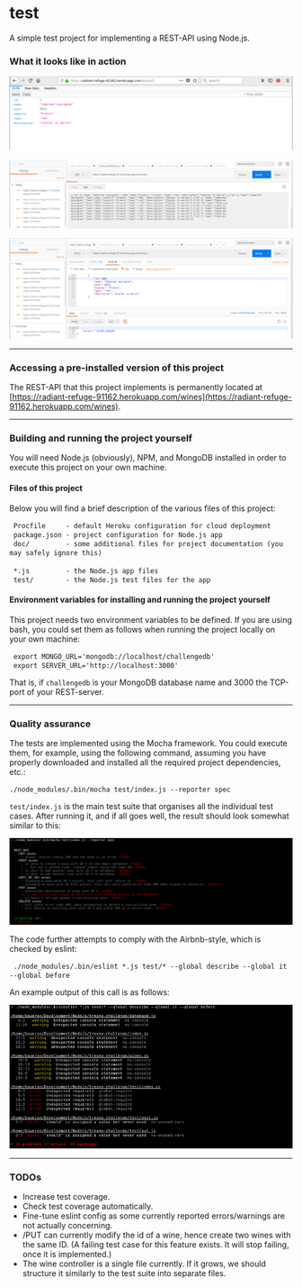 # test

A simple test project for implementing a REST-API using Node.js.

### What it looks like in action

![In the browser](doc/browser1.png)

![In Postman](doc/postman1.png)

![In Postman](doc/postman2.png)

***

### Accessing a pre-installed version of this project
The REST-API that this project implements is permanently located at
[https://radiant-refuge-91162.herokuapp.com/wines](https://radiant-refuge-91162.herokuapp.com/wines).

***

### Building and running the project yourself
You will need Node.js (obviously), NPM, and MongoDB installed in order to execute this project on your
own machine.

#### Files of this project
Below you will find a brief description of the various files of this project:

     Procfile     - default Heroku configuration for cloud deployment
     package.json - project configuration for Node.js app
     doc/         - some additional files for project documentation (you may safely ignore this)
     
     *.js         - the Node.js app files
     test/        - the Node.js test files for the app

#### Environment variables for installing and running the project yourself
This project needs two environment variables to be defined. If you are using bash, you could set them
as follows when running the project locally on your own machine:

     export MONGO_URL='mongodb://localhost/challengedb'
     export SERVER_URL='http://localhost:3000'

That is, if `challengedb` is your MongoDB database name and 3000 the TCP-port of your REST-server.

***

### Quality assurance

The tests are implemented using the Mocha framework.  You could execute them, for example, using
the following command, assuming you have properly downloaded and installed all the required project
dependencies, etc.:

    ./node_modules/.bin/mocha test/index.js --reporter spec

`test/index.js` is the main test suite that organises all the individual test cases. After running it,
and if all goes well, the result should look somewhat similar to this:

![Test output](doc/test2.png)

The code further attempts to comply with the Airbnb-style, which is checked by eslint:

     ./node_modules/.bin/eslint *.js test/* --global describe --global it --global before
     
An example output of this call is as follows:

![Eslint output](doc/eslint1.png)

***

### TODOs

- Increase test coverage.
- Check test coverage automatically.
- Fine-tune eslint config as some currently reported errors/warnings are not actually concerning.
- /PUT can currently modify the id of a wine, hence create two wines with the same ID.  (A failing test case for this feature exists. It will stop failing, once it is implemented.)
- The wine controller is a single file currently. If it grows, we should structure it similarly to the test suite into separate files.
